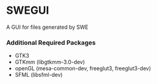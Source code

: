 # SWEGUI

A GUI for files generated by SWE

### Additional Required Packages

 - GTK3
 - GTKmm (libgtkmm-3.0-dev)
 - openGL (mesa-common-dev, freeglut3, freeglut3-dev)
 - SFML (libsfml-dev)